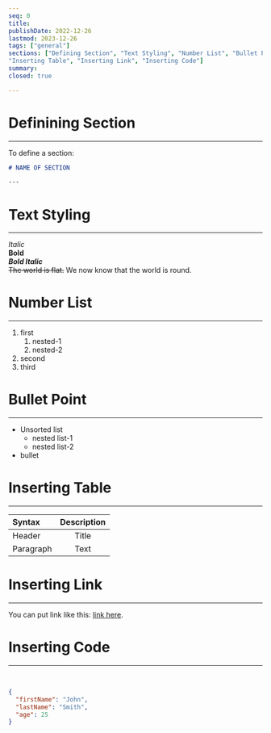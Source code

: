 ```yaml
---
seq: 0
title:
publishDate: 2022-12-26
lastmod: 2023-12-26 
tags: ["general"]
sections: ["Defining Section", "Text Styling", "Number List", "Bullet Point",
"Inserting Table", "Inserting Link", "Inserting Code"]
summary:
closed: true 

---
```


# Definining Section

---

To define a section:

```markdown
# NAME OF SECTION

---
```

# Text Styling

---

_Italic_\
**Bold**\
_**Bold Italic**_\
~~The world is flat.~~ We now know that the world is round.

# Number List

---

1. first
   1. nested-1
   2. nested-2
2. second
3. third

# Bullet Point

---

- Unsorted list
  - nested list-1
  - nested list-2
- bullet

# Inserting Table

---

| Syntax    | Description |
| :-------- | :---------: |
| Header    |    Title    |
| Paragraph |    Text     |

# Inserting Link

---

You can put link like this: [link here](https://www.url.com).

# Inserting Code

---

&nbsp;

```json
{
  "firstName": "John",
  "lastName": "Smith",
  "age": 25
}
```
